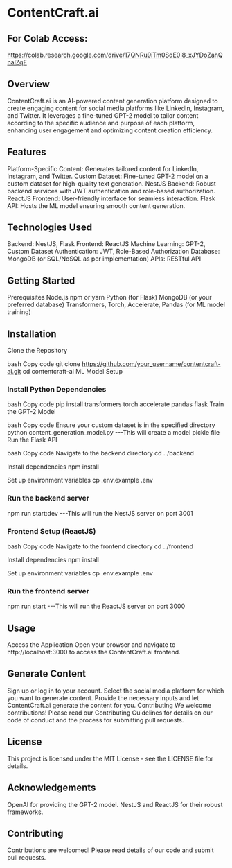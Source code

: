 # ContentCraft.ai

## For Colab Access: 
  https://colab.research.google.com/drive/17QNRu9iTm0SdE0I8_xJYDoZahQnalZqF


## Overview
ContentCraft.ai is an AI-powered content generation platform designed to create engaging content for social media platforms like LinkedIn, Instagram, and Twitter. It leverages a fine-tuned GPT-2 model to tailor content according to the specific audience and purpose of each platform, enhancing user engagement and optimizing content creation efficiency.

## Features
Platform-Specific Content: Generates tailored content for LinkedIn, Instagram, and Twitter.
Custom Dataset: Fine-tuned GPT-2 model on a custom dataset for high-quality text generation.
NestJS Backend: Robust backend services with JWT authentication and role-based authorization.
ReactJS Frontend: User-friendly interface for seamless interaction.
Flask API: Hosts the ML model ensuring smooth content generation.

## Technologies Used
Backend: NestJS, Flask
Frontend: ReactJS
Machine Learning: GPT-2, Custom Dataset
Authentication: JWT, Role-Based Authorization
Database: MongoDB (or SQL/NoSQL as per implementation)
APIs: RESTful API

## Getting Started
Prerequisites
Node.js
npm or yarn
Python (for Flask)
MongoDB (or your preferred database)
Transformers, Torch, Accelerate, Pandas (for ML model training)

## Installation
Clone the Repository

bash
Copy code
git clone https://github.com/your_username/contentcraft-ai.git
cd contentcraft-ai
ML Model Setup

### Install Python Dependencies

bash
Copy code
pip install transformers torch accelerate pandas flask
Train the GPT-2 Model

bash
Copy code
Ensure your custom dataset is in the specified directory
python content_generation_model.py  ---This will create a model pickle file
Run the Flask API

bash
Copy code
Navigate to the backend directory
cd ../backend

Install dependencies
npm install

Set up environment variables
cp .env.example .env

### Run the backend server
npm run start:dev  ---This will run the NestJS server on port 3001

### Frontend Setup (ReactJS)
bash
Copy code
Navigate to the frontend directory
cd ../frontend

Install dependencies
npm install

Set up environment variables
cp .env.example .env

### Run the frontend server
npm run start  ---This will run the ReactJS server on port 3000

## Usage
Access the Application
Open your browser and navigate to http://localhost:3000 to access the ContentCraft.ai frontend.

## Generate Content

Sign up or log in to your account.
Select the social media platform for which you want to generate content.
Provide the necessary inputs and let ContentCraft.ai generate the content for you.
Contributing
We welcome contributions! Please read our Contributing Guidelines for details on our code of conduct and the process for submitting pull requests.

## License
This project is licensed under the MIT License - see the LICENSE file for details.

## Acknowledgements
OpenAI for providing the GPT-2 model.
NestJS and ReactJS for their robust frameworks.

## Contributing
Contributions are welcomed! Please read details of our code and submit pull requests.
